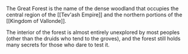 The Great Forest is the name of the dense woodland that occupies the central region of the [[Tev'ash Empire]] and the northern portions of the [[Kingdom of Vallonde]]. 

The interior of the forest is almost entirely unexplored by most peoples (other than the druids who tend to the groves), and the forest still holds many secrets for those who dare to test it. 